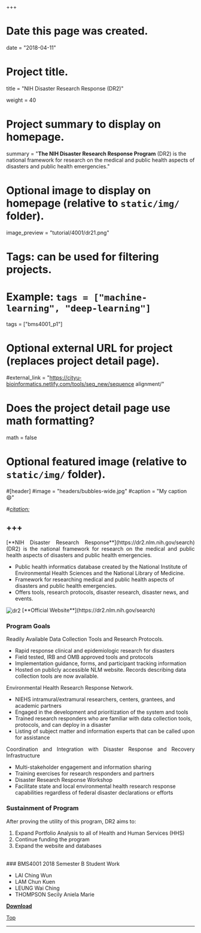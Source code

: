 +++
# Date this page was created.
date = "2018-04-11"

# Project title.
title = "NIH Disaster Research Response (DR2)"

weight = 40
# Project summary to display on homepage.
summary = "**The NIH Disaster Research Response Program** (DR2) is the national framework for research on the medical and public health aspects of disasters and public health emergencies."

# Optional image to display on homepage (relative to `static/img/` folder).
image_preview = "tutorial/4001/dr21.png"

# Tags: can be used for filtering projects.
# Example: `tags = ["machine-learning", "deep-learning"]`
tags = ["bms4001_p1"]

# Optional external URL for project (replaces project detail page).
#external_link = "https://cityu-bioinformatics.netlify.com/tools/seq_new/sequence alignment/"


# Does the project detail page use math formatting?
math = false

# Optional featured image (relative to `static/img/` folder).
#[header]
#image = "headers/bubbles-wide.jpg"
#caption = "My caption :smile:"

#*[citation:](http://www.sequence-alignment.com/)*

+++
---
<span id="top"></span>

<p align="justify">[**NIH Disaster Research Response**](https://dr2.nlm.nih.gov/search) (DR2) is the national framework for research on the medical and public health aspects of disasters and public health emergencies. 

* Public health informatics database created by the National Institute of Environmental Health Sciences and the National Library of Medicine.
* Framework for researching medical and public health aspects of disasters and public health emergencies.
* Offers tools, research protocols, disaster research, disaster news, and events.

<img src="/img/tutorial/4001/dr2.png" alt="dr2" align="center">
[**Official Website**](https://dr2.nlm.nih.gov/search) 

### Program Goals

<p align="justify">Readily Available Data Collection Tools and Research Protocols.

* Rapid response clinical and epidemiologic research for disasters
* Field tested, IRB and OMB approved tools and protocols
* Implementation guidance, forms, and participant tracking information
* Hosted on publicly accessible NLM website. Records describing data collection tools are now available.

<p align="justify">Environmental Health Research Response Network.

* NIEHS intramural/extramural researchers, centers, grantees, and academic partners
* Engaged in the development and prioritization of the system and tools
* Trained research responders who are familiar with data collection tools, protocols, and can deploy in a disaster
* Listing of subject matter and information experts that can be called upon for assistance

<p align="justify">Coordination and Integration with Disaster Response and Recovery Infrastructure

* Multi-stakeholder engagement and information sharing
* Training exercises for research responders and partners
* Disaster Research Response Workshop
* Facilitate state and local environmental health research response capabilities regardless of federal disaster declarations or efforts


### Sustainment of Program

After proving the utility of this program, DR2 aims to:

1. Expand Portfolio Analysis to all of Health and Human Services (HHS)
2. Continue funding the program
3. Expand the website and databases


<br>
### BMS4001 2018 Semester B Student Work

* LAI Ching Wun
* LAM Chun Kuen
* LEUNG Wai Ching
* THOMPSON Secily Aniela Marie

[**Download**](https://doc-04-b4-docs.googleusercontent.com/docs/securesc/e26fd49upnna624jdr6rqrvfbll89ce5/j0e6lkrtdrim6dje97oqi24ooo5be2cg/1524916800000/07193667370322989573/07193667370322989573/1f_UoX_-dv2m2gEPaPuT4q1fmAFMlUmsF?e=download)

[<i class="fa fa-hand-o-up fa-1x "></i>Top](#top)

---